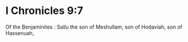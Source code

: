 # I Chronicles 9:7

Of the Benjaminites : Sallu the son of Meshullam, son of Hodaviah, son of Hassenuah,
